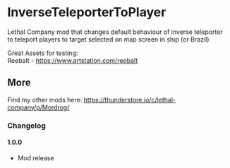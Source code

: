 # InverseTeleporterToPlayer
Lethal Company mod that changes default behaviour of inverse teleporter to teleport players to target selected on map screen in ship (or Brazil)

Great Assets for testing: <br />
Reebalt - https://www.artstation.com/reebalt

## More

Find my other mods here: https://thunderstore.io/c/lethal-company/p/Mordrog/

### Changelog
#### 1.0.0
- Mod release

